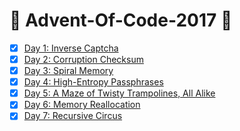 # :christmas_tree: Advent-Of-Code-2017 :christmas_tree:

- [x] [Day 1: Inverse Captcha](https://github.com/Meemaw/Advent-Of-Code-2017/blob/master/Problem1.java)
- [x] [Day 2: Corruption Checksum](https://github.com/Meemaw/Advent-Of-Code-2017/blob/master/Problem2.java)
- [x] [Day 3: Spiral Memory](https://github.com/Meemaw/Advent-Of-Code-2017/blob/master/Problem3.java)
- [x] [Day 4: High-Entropy Passphrases](https://github.com/Meemaw/Advent-Of-Code-2017/blob/master/Problem4.java)
- [x] [Day 5: A Maze of Twisty Trampolines, All Alike](https://github.com/Meemaw/Advent-Of-Code-2017/blob/master/Problem5.java)
- [x] [Day 6: Memory Reallocation](https://github.com/Meemaw/Advent-Of-Code-2017/blob/master/Problem6.java)
- [x] [Day 7: Recursive Circus](https://github.com/Meemaw/Advent-Of-Code-2017/blob/master/Problem7.java)
